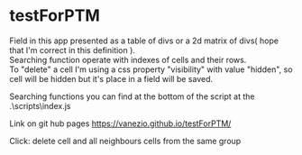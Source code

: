 # testForPTM

Field in this app presented as a table of divs or a 2d matrix of divs( hope that I'm correct in this definition ).<br/>
Searching function operate with indexes of cells and their rows.<br/>
To "delete" a cell I'm using a css property "visibility" with value "hidden", so cell will be hidden but it's place in a field will be saved. 

Searching functions you can find at the bottom of the script at the .\scripts\index.js

Link on git hub pages https://vanezio.github.io/testForPTM/

Click: delete cell and all neighbours cells from the same group
